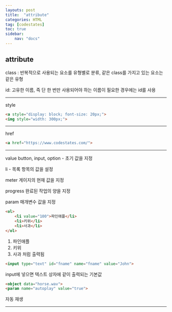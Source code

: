 ```yaml
---
layouts: post
title:  "attribute"
categories: HTML
tag: [codestates]
toc: true
sidebar:
    nav: "docs"
---
```


## attribute

class : 반복적으로 사용되는 요소를 유형별로 분류, 같은 class를 가지고 있는 요소는 같은 유형

id: 고유한 이름, 즉 단 한 번만 사용되어야 하는 이름이 필요한 경우에는 id를 사용

---

style
```html
<a style="display: block; font-size: 20px;">
<img style="width: 300px;">
````

---

href
```html
<a href="https://www.codestates.com/">
```

---

value
button, input, option - 초기 값을 지정

li - 목록 항목의 값을 설정

meter 게이지의 현재 값을 지정

progress 완료된 작업의 양을 지정

param 매개변수 값을 지정
```html
<ol>
    <li value="100">파인애플</li>
    <li>키위</li>
    <li>사과</li>
</ol>
```
1.   파인애플
2.   키위
3.   사과
처럼 출력됨
```html
<input type="text" id="fname" name="fname" value="John">
```
input에 넣으면 텍스트 상자에 같이 출력되는 기본값
```html
<object data="horse.wav">
<param name="autoplay" value="true">
```
자동 재생

---

